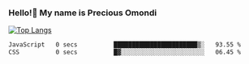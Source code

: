 ### Hello!👋 My name is Precious Omondi 

[![Top Langs](https://github-readme-stats.vercel.app/api/top-langs/?username=Presho99&langs_count=8&theme=dark)](https://github.com/Presho99/github-readme-stats)



<!--START_SECTION:waka-->

```txt
JavaScript   0 secs          ███████████████████████▒░   93.55 %
CSS          0 secs          █▓░░░░░░░░░░░░░░░░░░░░░░░   06.45 %
```

<!--END_SECTION:waka-->

